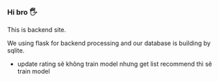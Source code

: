 ### Hi bro 🖐 
This is backend site.

We using flask for backend processing and our database is building by sqlite.

- update rating sẽ không train model nhưng get list recommend thì sẽ train model